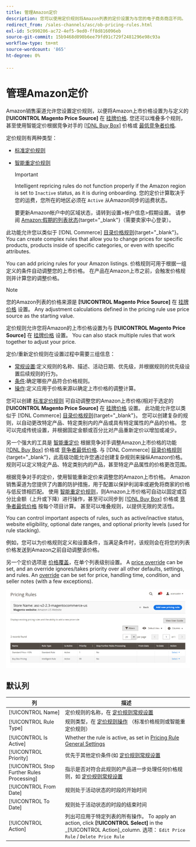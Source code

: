 ```yaml
---
title: 管理Amazon定价
description: 您可以使用定价规则将Amazon列表的定价设置为与您的电子商务商店不同。
redirect_from: /sales-channels/asc/ob-pricing-rules.html
exl-id: 5c990206-ac72-4ef5-9ed0-ff8d816096eb
source-git-commit: 15b9468d090b6ee79fd91c729f2481296e98c93a
workflow-type: tm+mt
source-wordcount: '865'
ht-degree: 0%

---
```


# 管理Amazon定价

Amazon销售渠道允许您设置定价规则，以便将Amazon上市价格设置为与定义的 **[!UICONTROL Magento Price Source]** 在 [挂牌价格](./listing-price.md). 您还可以堆叠多个规则，甚至使用智能定价根据竞争对手的 [[!DNL Buy Box]](./buy-box-competitor-pricing.md) 价格或 [最低竞争者价格](./lowest-competitor-pricing.md).

定价规则有两种类型：

- [标准定价规则](./standard-price-rules.md)
- [智能重定价规则](./intelligent-repricing-rules.md)

   >[!IMPORTANT]
   >
   >Intelligent repricing rules do not function properly if the Amazon region is set to `Inactive` status, as it is during onboarding. 您的定价计算取决于您的运费，您所在的地区必须在 `Active` 从Amazon同步的运费状态。
   >
   >要更新Amazon帐户中的区域状态，请转到设置>帐户信息>假期设置。 请参阅 [Amazon:假期的列表状态](https://sellercentral.amazon.com/gp/help/help.html?itemID=200135620){target=&quot;_blank&quot;}（需要卖家中心登录）。

此功能允许您以类似于 [!DNL Commerce] [目录价格规则](https://docs.magento.com/user-guide/catalog/pricing.html){target=&quot;_blank&quot;}。 You can create complex rules that allow you to change prices for specific products, products inside of specific categories, or even with specific attributes.

You can add pricing rules for your Amazon listings. 价格规则可用于根据一组定义的条件自动调整您的上市价格。 在产品在Amazon上市之前，会触发价格规则并计算您的调整价格。

>[!NOTE]
>
>您的Amazon列表的价格来源是 **[!UICONTROL Magento Price Source]** 在 [挂牌价格](./listing-price.md) 设置。 Any adjustment calculations defined in the pricing rule use price source as the starting value.

定价规则允许您将Amazon的上市价格设置为与 **[!UICONTROL Magento Price Source]** 在 [挂牌价格](./listing-price.md) 设置。 You can also stack multiple rules that work together to adjust your price.

定价/重新定价规则在设置过程中需要三组信息：

- [常规设置](./pricing-rule-general-settings.md):定义规则的名称、描述、活动日期、优先级，并根据规则的优先级设置后续规则的行为。
- [条件](./pricing-rule-conditions.md):确定哪些产品符合价格规则。
- [操作](./pricing-rule-actions.md):定义应用于价格来源以确定上市价格的调整计算。

您可以创建 [标准定价规则](./standard-price-rules.md) 可自动调整您的Amazon上市价格(相对于选定的 **[!UICONTROL Magento Price Source]** 在 [挂牌价格](./listing-price.md) 设置。 此功能允许您以类似于 [!DNL Commerce] [目录价格规则](https://docs.magento.com/user-guide/marketing/price-rules-catalog.html){target=&quot;_blank&quot;}。 您可以创建复杂的规则，以自动更改特定产品、特定类别内的产品或具有特定属性的产品的价格。 您可以完成传统设置，并根据固定金额或百分比对产品重新定价以增加或减少。

另一个强大的工具是 [智能重定价](./intelligent-repricing-rules.md) 根据竞争对手调整Amazon上市价格的功能 [[!DNL Buy Box]](./buy-box-competitor-pricing.md) 价格或 [竞争者最低价格](./lowest-competitor-pricing.md). 与 [!DNL Commerce] [目录价格规则](https://docs.magento.com/user-guide/marketing/price-rules-catalog.html){target=&quot;_blank&quot;}，此高级功能允许您通过创建复杂规则来操纵Amazon价格。 规则可以定义特定产品、特定类别内的产品，甚至特定产品属性的价格更改范围。

根据竞争对手的定价，使用智能重新定价来调整您的Amazon上市价格。 Amazon销售渠道为您提供了内置的防护措施，用于配置以保护利润率或避免将商家的价格与低反馈相匹配。 使用 [智能重定价规则](./intelligent-repricing-rules.md)，则Amazon上市价格可自动以固定或百分比金额（上升或下降）进行操作，甚至可以同步到 [[!DNL Buy Box]](./buy-box-competitor-pricing.md) 价格或 [竞争者最低价格](./lowest-competitor-pricing.md) 按每个项目计算。 甚至可以堆叠规则，以提供无限的灵活性。

You can control important aspects of rules, such as active/inactive status, website eligibility, optional date ranges, and optional priority levels (used for rule stacking).

例如，您可以为价格规则定义和设置条件，当满足条件时，该规则会在将您的列表价格发送到Amazon之前自动调整该价格。

另一个定价选项是 [价格覆盖](./overrides.md)，在单个列表级别设置。 A [price override](./overrides.md) can be set, and an override ignores/takes priority over all other defaults, settings, and rules. An [override](./overrides.md) can be set for price, handling time, condition, and seller notes (with a few exceptions).

![Pricing rules](assets/amazon-pricing-rules.png)

## 默认列

| 列 | 描述 |
|---|---|
| [!UICONTROL Name] | 定价规则的名称，在 [定价规则常规设置](./pricing-rule-general-settings.md) |
| [!UICONTROL Rule Type] | 规则类型，在 [定价规则操作](./pricing-rule-actions.md) （标准价格规则或智能重定价规则） |
| [!UICONTROL Is Active] | Whether the rule is active, as set in [Pricing Rule General Settings](./pricing-rule-general-settings.md) |
| [!UICONTROL Priority] | 优先于其他定价条件(如 [定价规则常规设置](./pricing-rule-general-settings.md) |
| [!UICONTROL Stop Further Rules Processing] | 指示是否对符合此规则的产品进一步处理任何价格规则，如 [定价规则常规设置](./pricing-rule-general-settings.md) |
| [!UICONTROL From Date] | 规则处于活动状态的时段的开始时间 |
| [!UICONTROL To Date] | 规则处于活动状态的时段的结束时间 |
| [!UICONTROL Action] | 列出可应用于特定列表的所有操作。 To apply an action, click **[!UICONTROL Select]** in the _[!UICONTROL Action]_column. 选项： `Edit Price Rule` / `Delete Price Rule` |

